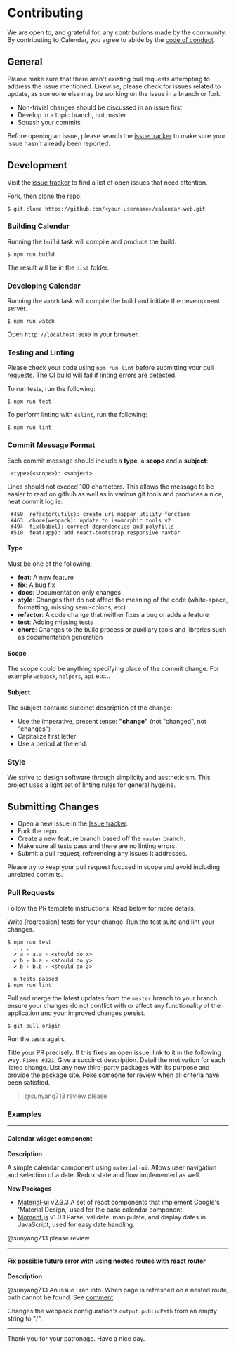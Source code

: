 # Contributing
We are open to, and grateful for, any contributions made by the community.  By contributing to Calendar, you agree to abide by the [code of conduct](CODE_OF_CONDUCT.md).

## General

Please make sure that there aren't existing pull requests attempting to address the issue mentioned. Likewise, please check for issues related to update, as someone else may be working on the issue in a branch or fork.

* Non-trivial changes should be discussed in an issue first
* Develop in a topic branch, not master
* Squash your commits

Before opening an issue, please search the [issue tracker](https://github.com/ADI-Labs/calendar-web/issues) to make sure your issue hasn't already been reported.

## Development

Visit the [issue tracker](https://github.com/ADI-Labs/calendar-web/issues) to find a list of open issues that need attention.

Fork, then clone the repo:

```
$ git clone https://github.com/<your-username>/calendar-web.git
```

### Building Calendar

Running the `build` task will compile and produce the build.
```
$ npm run build
```

The result will be in the `dist` folder.

### Developing Calendar

Running the `watch` task will compile the build and initiate the development server.

```
$ npm run watch
```

Open `http://localhost:8080` in your browser.


### Testing and Linting

Please check your code using `npm run lint` before submitting your pull requests. The CI build will fail if linting errors are detected.

To run tests, run the following:
```
$ npm run test
```

To perform linting with `eslint`, run the following:
```
$ npm run lint
```

### Commit Message Format

Each commit message should include a **type**, a **scope** and a **subject**:

```
 <type>(<scope>): <subject>
```

Lines should not exceed 100 characters. This allows the message to be easier to read on github as well as in various git tools and produces a nice, neat commit log ie:

```
 #459  refactor(utils): create url mapper utility function
 #463  chore(webpack): update to isomorphic tools v2
 #494  fix(babel): correct dependencies and polyfills
 #510  feat(app): add react-bootstrap responsive navbar
``` 

#### Type

Must be one of the following:

* **feat**: A new feature
* **fix**: A bug fix
* **docs**: Documentation only changes
* **style**: Changes that do not affect the meaning of the code (white-space, formatting, missing
  semi-colons, etc)
* **refactor**: A code change that neither fixes a bug or adds a feature
* **test**: Adding missing tests
* **chore**: Changes to the build process or auxiliary tools and libraries such as documentation
  generation

#### Scope

The scope could be anything specifying place of the commit change. For example `webpack`,
`helpers`, `api` etc...

#### Subject

The subject contains succinct description of the change:

* Use the imperative, present tense: **"change"** (not "changed", not "changes")
* Capitalize first letter
* Use a period at the end.

### Style
We strive to design software through simplicity and aestheticism. This project uses a light set of linting rules for general hygeine.

## Submitting Changes
* Open a new issue in the [Issue tracker](https://github.com/ADI-Labs/calendar-web/issues).
* Fork the repo.
* Create a new feature branch based off the `master` branch.
* Make sure all tests pass and there are no linting errors.
* Submit a pull request, referencing any issues it addresses.

Please try to keep your pull request focused in scope and avoid including unrelated commits.

### Pull Requests

Follow the PR template instructions. Read below for more details.

Write [regression] tests for your change. Run the test suite and lint your changes.

```
$ npm run test
  . . .
  ✔ a › a.a › <should do x>
  ✔ b › b.a › <should do y>
  ✔ b › b.b › <should do z>
  . . .
  n tests passed
$ npm run lint
```

Pull and merge the latest updates from the `master` branch to your branch ensure your changes do not conflict with or affect any functionality of the application and your improved changes persist.

```
$ git pull origin
```

Run the tests again.

Title your PR precisely. If this fixes an open issue, link to it in the following way: `Fixes #321`. Give a succinct description. Detail the motivation for each listed change. List any new third-party packages with its purpose and provide the package site. Poke someone for review when all criteria have been satisfied.
>@sunyang713 review please

### Examples

---

#### Calendar widget component

**Description**

A simple calendar component using `material-ui`. Allows user navigation and selection of a date. Redux state and flow implemented as well.

**New Packages**
- [Material-ui](http://www.material-ui.com) v2.3.3 A set of react components that implement Google's 'Material Design,' used for the base calendar component.
- [Moment.js](http://momentjs.com) v1.0.1 Parse, validate, manipulate, and display dates in JavaScript, used for easy date handling.

@sunyang713 please review

---

#### Fix possible future error with using nested routes with react router

**Description**

@sunyang713 An issue I ran into. When page is refreshed on a nested route, path cannot be found. See [comment](https://github.com/reactjs/react-router/issues/676#issuecomment-160249067).

Changes the webpack configuration's `output.publicPath` from an empty string to "/".

---

Thank you for your patronage. Have a nice day.
